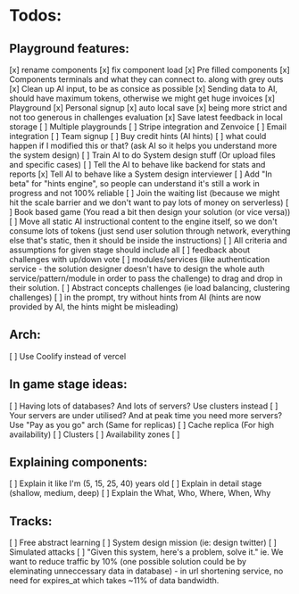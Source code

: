 # Todos:
## Playground features:
[x] rename components
[x] fix component load
[x] Pre filled components
[x] Components terminals and what they can connect to. along with grey outs
[x] Clean up AI input, to be as consice as possible
[x] Sending data to AI, should have maximum tokens, otherwise we might get huge invoices
[x] Playground
[x] Personal signup
[x] auto local save
[x] being more strict and not too generous in challenges evaluation
[x] Save latest feedback in local storage
[ ] Multiple playgrounds
[ ] Stripe integration and Zenvoice
[ ] Email integration
[ ] Team signup
[ ] Buy credit hints (AI hints)
[ ] what could happen if I modified this or that? (ask AI so it helps you understand more the system design)
[ ] Train AI to do System design stuff (Or upload files and specific cases)
[ ] Tell the AI to behave like backend for stats and reports
[x] Tell AI to behave like a System design interviewer
[ ] Add "In beta" for "hints engine", so people can understand it's still a work in progress and not 100% reliable
[ ] Join the waiting list (because we might hit the scale barrier and we don't want to pay lots of money on serverless)
[ ] Book based game (You read a bit then design your solution (or vice versa))
[ ] Move all static AI instructional content to the engine itself, so we don't consume lots of tokens (just send user solution through network, everything else that's static, then it should be inside the instructions)
[ ] All criteria and assumptions for given stage should include all
[ ] feedback about challenges with up/down vote
[ ] modules/services (like authentication service - the solution designer doesn't have to design the whole auth service/pattern/module in order to pass the challenge) to drag and drop in their solution.
[ ] Abstract concepts challenges (ie load balancing, clustering challenges)
[ ] in the prompt, try without hints from AI (hints are now provided by AI, the hints might be misleading)
## Arch:
[ ] Use Coolify instead of vercel

## In game stage ideas:
[ ] Having lots of databases? And lots of servers? Use clusters instead
[ ] Your servers are under utilised? And at peak time you need more servers? Use "Pay as you go" arch (Same for replicas)
[ ] Cache replica (For high availability)
[ ] Clusters
[ ] Availability zones
[ ] 

## Explaining components:
[ ] Explain it like I'm (5, 15, 25, 40) years old
[ ] Explain in detail stage (shallow, medium, deep)
[ ] Explain the What, Who, Where, When, Why

## Tracks:
[ ] Free abstract learning
[ ] System design mission (ie: design twitter)
[ ] Simulated attacks
[ ] "Given this system, here's a problem, solve it." ie. We want to reduce traffic by 10% (one possible solution could be by eleminating unneccessary data in database) - in url shortening service, no need for expires_at which takes ~11% of data bandwidth.